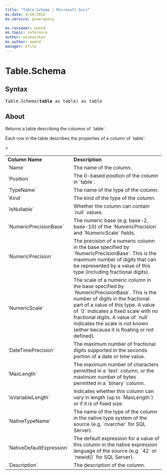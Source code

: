 ```yaml
---
title: "Table.Schema | Microsoft Docs"
ms.date: 4/16/2018
ms.service: powerquery

ms.reviewer: owend
ms.topic: reference
author: minewiskan
ms.author: owend
manager: kfile
---
```

# Table.Schema

## Syntax

<pre>
Table.Schema(<b>table</b> as table) as table
</pre>

## About

<p>Returns a table describing the columns of `table`.</p> <p>Each row in the table describes the properties of a column of `table`:</p> <p><table> <tr> <td><b>Column Name</b></td> <td><b>Description</b></td> </tr> <tr> <td>`Name`</td> <td>The name of the column.</td> </tr> <tr> <td>`Position`</td> <td>The 0-based position of the column in `table`.</td> </tr> <tr> <td>`TypeName`</td> <td>The name of the type of the column.</td> </tr> <tr> <td>`Kind`</td> <td>The kind of the type of the column.</td> </tr> <tr> <td>`IsNullable`</td> <td>Whether the column can contain `null` values.</td> </tr> <tr> <td>`NumericPrecisionBase`</td> <td>The numeric base (e.g. base-2, base-10) of the `NumericPrecision` and `NumericScale` fields.</td> </tr> <tr> <td>`NumericPrecision`</td> <td>The precision of a numeric column in the base specified by `NumericPrecisionBase`. This is the maximum number of digits that can be represented by a value of this type (including fractional digits).</td> </tr> <tr> <td>`NumericScale`</td> <td>The scale of a numeric column in the base specified by `NumericPrecisionBase`. This is the number of digits in the fractional part of a value of this type. A value of `0` indicates a fixed scale with no fractional digits. A value of `null` indicates the scale is not known (either because it is floating or not defined).</td> </tr> <tr> <td>`DateTimePrecision`</td> <td>The maximum number of fractional digits supported in the seconds portion of a date or time value.</td> </tr> <tr> <td>`MaxLength`</td> <td>The maximum number of characters permitted in a `text` column, or the maximum number of bytes permitted in a `binary` column.</td> </tr> <tr> <td>`IsVariableLength`</td> <td>Indicates whether this column can vary in length (up to `MaxLength`) or if it is of fixed size.</td> </tr> > <tr> <td>`NativeTypeName`</td> <td>The name of the type of the column in the native type system of the source (e.g. `nvarchar` for SQL Server).</td> </tr> <tr> <td>`NativeDefaultExpression`</td> <td>The default expression for a value of this column in the native expression language of the source (e.g. `42` or `newid()` for SQL Server).</td> </tr> <tr> <td>`Description`</td> <td>The description of the column.</td> </tr> </table></p>

  
